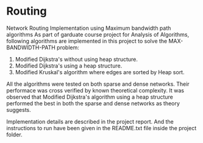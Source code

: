 # Routing
Network Routing Implementation using Maximum bandwidth path algorithms
As part of garduate course project for Analysis of Algorithms, following algorithms are implemented in this project to solve the 
MAX-BANDWIDTH-PATH problem:

1) Modified Dijkstra's without using heap structure.
2) Modified Dijkstra's using a heap structure.
3) Modified Kruskal's algorithm where edges are sorted by Heap sort.

All the algorithms were tested on both sparse and dense networks. Their performace was cross verified by known theoretical 
complexity. It was observed that Modified Dijkstra's algorithm using a heap structure performed the best in both the sparse 
and dense networks as theory suggests.

Implementation details are described in the project report. And the instructions to run have been given in the README.txt file
inside the project folder.

